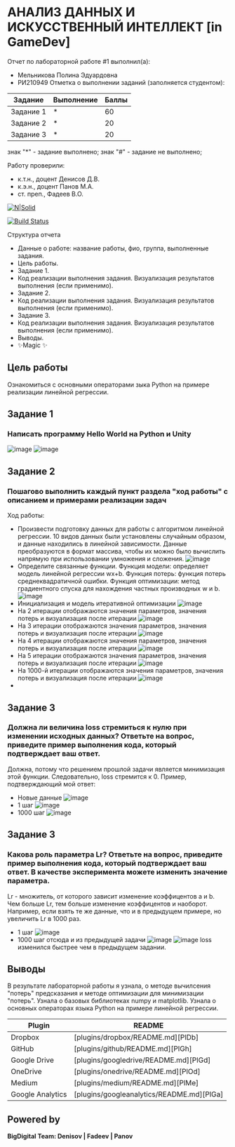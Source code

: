 # АНАЛИЗ ДАННЫХ И ИСКУССТВЕННЫЙ ИНТЕЛЛЕКТ [in GameDev]
Отчет по лабораторной работе #1 выполнил(а):
- Мельникова Полина Эдуардовна
- РИ210949
Отметка о выполнении заданий (заполняется студентом):

| Задание | Выполнение | Баллы |
| ------ | ------ | ------ |
| Задание 1 | * | 60 |
| Задание 2 | * | 20 |
| Задание 3 | * | 20 |

знак "*" - задание выполнено; знак "#" - задание не выполнено;

Работу проверили:
- к.т.н., доцент Денисов Д.В.
- к.э.н., доцент Панов М.А.
- ст. преп., Фадеев В.О.

[![N|Solid](https://cldup.com/dTxpPi9lDf.thumb.png)](https://nodesource.com/products/nsolid)

[![Build Status](https://travis-ci.org/joemccann/dillinger.svg?branch=master)](https://travis-ci.org/joemccann/dillinger)

Структура отчета

- Данные о работе: название работы, фио, группа, выполненные задания.
- Цель работы.
- Задание 1.
- Код реализации выполнения задания. Визуализация результатов выполнения (если применимо).
- Задание 2.
- Код реализации выполнения задания. Визуализация результатов выполнения (если применимо).
- Задание 3.
- Код реализации выполнения задания. Визуализация результатов выполнения (если применимо).
- Выводы.
- ✨Magic ✨

## Цель работы
Ознакомиться с основными операторами зыка Python на примере реализации линейной регрессии.

## Задание 1
### Написать программу Hello World на Python и Unity
![image](https://user-images.githubusercontent.com/57943773/192320351-383e76b9-7344-48c3-9fa7-736c17d0ba28.png)
![image](https://user-images.githubusercontent.com/57943773/192320505-a61136a7-9418-42a1-b3c9-b80be5c8305d.png)
## Задание 2
### Пошагово выполнить каждый пункт раздела "ход работы" с описанием и примерами реализации задач
Ход работы:
 - Произвести подготовку данных для работы с алгоритмом линейной регрессии. 10 видов данных были установлены случайным образом, и данные находились в линейной зависимости. Данные преобразуются в формат массива, чтобы их можно было вычислить напрямую при использовании умножения и сложения.
![image](https://user-images.githubusercontent.com/57943773/192322048-633ef686-ab86-4a82-ac89-16e68aa6df37.png)
 - Определите связанные функции. Функция модели: определяет модель линейной регрессии wx+b. Функция потерь: функция потерь среднеквадратичной ошибки. Функция оптимизации: метод градиентного спуска для нахождения частных производных w и b.
![image](https://user-images.githubusercontent.com/57943773/192324855-604824ba-4169-4191-9020-9b5eccec30ca.png)
 - Инициализация и модель итеративной оптимизации
![image](https://user-images.githubusercontent.com/57943773/192326144-d6203e8e-56b5-4729-9706-d8db451848a5.png)
 - На 2 итерации отображаются значения параметров, значения потерь и визуализация после итерации
![image](https://user-images.githubusercontent.com/57943773/192326924-455697e7-cd1a-4a08-997d-b3bf857d7a9f.png)
 - На 3 итерации отображаются значения параметров, значения потерь и визуализация после итерации
![image](https://user-images.githubusercontent.com/57943773/192327177-ebb80f7a-85b9-48c4-b846-4180bcfad255.png)
 - На 4 итерации отображаются значения параметров, значения потерь и визуализация после итерации
![image](https://user-images.githubusercontent.com/57943773/192327313-34f999d8-d794-4762-b862-5ad0da8121d0.png)
 - На 5 итерации отображаются значения параметров, значения потерь и визуализация после итерации
![image](https://user-images.githubusercontent.com/57943773/192327416-90f4a09e-3d0a-4c1c-ad34-52e71a8aaba7.png)
 - На 1000-й итерации отображаются значения параметров, значения потерь и визуализация после итерации
![image](https://user-images.githubusercontent.com/57943773/192327578-dbefb4d5-39a6-45c8-a566-7288026701bf.png)
 - 
## Задание 3
### Должна ли величина loss стремиться к нулю при изменении исходных данных? Ответьте на вопрос, приведите пример выполнения кода, который подтверждает ваш ответ.
Должна, потому что решением прошлой задачи является минимизация этой функции. Следовательно, loss стремится к 0. Пример, подтверждающий мой ответ:
 - Новые данные
![image](https://user-images.githubusercontent.com/57943773/192332984-77d8ab3b-d76f-4b12-a5d5-4a41511a0e8e.png)
 - 1 шаг
![image](https://user-images.githubusercontent.com/57943773/192333165-4095ca88-1b1c-4006-ab1d-d7f963401ff2.png)
 - 1000 шаг
![image](https://user-images.githubusercontent.com/57943773/192333325-c5d4e421-bd0c-4a37-b9b7-96f466b68d87.png)
## Задание 3
### Какова роль параметра Lr? Ответьте на вопрос, приведите пример выполнения кода, который подтверждает ваш ответ. В качестве эксперимента можете изменить значение параметра.
Lr - множитель, от которого зависит изменение коэффицентов a и b. Чем больше Lr, тем больше изменение коэффицентов и наоборот. Например, если взять те же данные, что и
в предыдущем примере, но увеличить Lr в 1000 раз.
 - 1 шаг
![image](https://user-images.githubusercontent.com/57943773/192336154-3cc57c9c-0a72-4073-a6a9-a41a9bdd0421.png)
 - 1000 шаг отсюда и из предыдущей задачи
![image](https://user-images.githubusercontent.com/57943773/192336005-4f26fc5e-8f15-4dd0-ace0-e7fbb8c2858e.png)
![image](https://user-images.githubusercontent.com/57943773/192333325-c5d4e421-bd0c-4a37-b9b7-96f466b68d87.png)
loss изменился быстрее чем в предыдущем задании.

## Выводы
В результате лабораторной работы я узнала, о методе вычилсения "потерь" предсказания и методе оптимизации для минимизации "потерь". Узнала о базовых библиотеках numpy и matplotlib. Узнала о основных операторах языка Python на примере линейной регрессии.

| Plugin | README |
| ------ | ------ |
| Dropbox | [plugins/dropbox/README.md][PlDb] |
| GitHub | [plugins/github/README.md][PlGh] |
| Google Drive | [plugins/googledrive/README.md][PlGd] |
| OneDrive | [plugins/onedrive/README.md][PlOd] |
| Medium | [plugins/medium/README.md][PlMe] |
| Google Analytics | [plugins/googleanalytics/README.md][PlGa] |

## Powered by

**BigDigital Team: Denisov | Fadeev | Panov**
